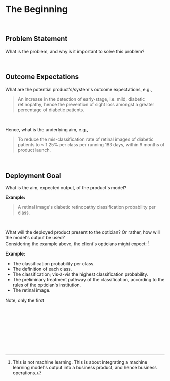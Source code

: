 <br>

# The Beginning

<br>

## Problem Statement

What is the problem, and why is it important to solve this problem?

<br>

## Outcome Expectations

What are the potential product's/system's outcome expectations, e.g.,

> An increase in the detection of early-stage, i.e. mild, diabetic retinopathy, hence the prevention of sight loss amongst a 
> greater percentage of diabetic patients.

<br>

Hence, what is the underlying aim, e.g.,

> To reduce the mis-classification rate of retinal images of diabetic patients to $\le$ 1.25% per class per running 183 
> days, within 9 months of product launch.


<br>

## Deployment Goal

What is the aim, expected output, of the product's model?

**Example:**
> A retinal image's diabetic retinopathy classification probability per class.

<br>

What will the deployed product present to the optician?  Or rather, how will the model's output be used?  
Considering the example above, the client's opticians might expect: [^deployment]

**Example:**
* The classification probability per class.
* The definition of each class.
* The classification; vis-à-vis the highest classification probability.
* The preliminary treatment pathway of the classification, according to the rules of the optician's institution.
* The retinal image.

Note, only the first 

<br>
<br>

<br>
<br>

<br>
<br>

<br>
<br>



[^deployment]: This is not machine learning.  This is about integrating a machine learning model's output into a business
product, and hence business operations.

